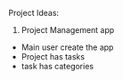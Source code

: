 Project Ideas:

1. Project Management app 
- Main user create the app 
- Project has tasks 
- task has categories